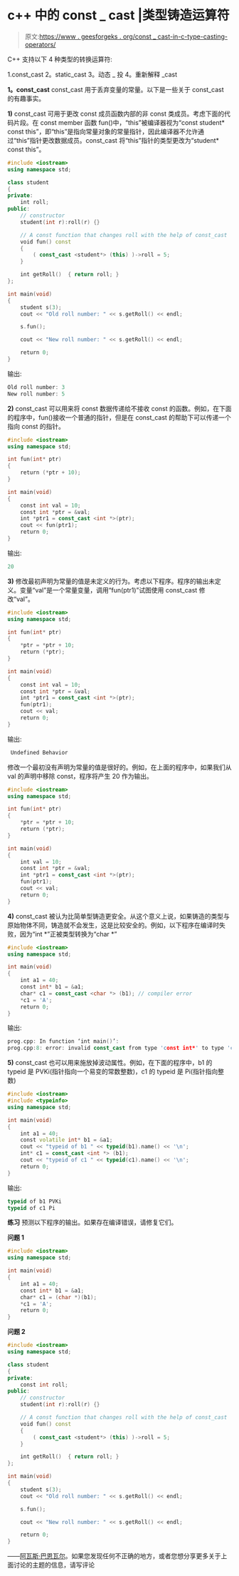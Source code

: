 # c++ 中的 const _ cast |类型铸造运算符

> 原文:[https://www . geesforgeks . org/const _ cast-in-c-type-casting-operators/](https://www.geeksforgeeks.org/const_cast-in-c-type-casting-operators/)

C++ 支持以下 4 种类型的转换运算符:

1.const_cast
2。static_cast
3。动态 _ 投
4。重新解释 _cast

**1。const_cast**
const_cast 用于丢弃变量的常量。以下是一些关于 const_cast 的有趣事实。

**1)** const_cast 可用于更改 const 成员函数内部的非 const 类成员。考虑下面的代码片段。在 const member 函数 fun()中，“this”被编译器视为“const student* const this”，即“this”是指向常量对象的常量指针，因此编译器不允许通过“this”指针更改数据成员。const_cast 将“this”指针的类型更改为“student* const this”。

```cpp
#include <iostream>
using namespace std;

class student
{
private:
    int roll;
public:
    // constructor
    student(int r):roll(r) {}

    // A const function that changes roll with the help of const_cast
    void fun() const
    {
        ( const_cast <student*> (this) )->roll = 5;
    }

    int getRoll()  { return roll; }
};

int main(void)
{
    student s(3);
    cout << "Old roll number: " << s.getRoll() << endl;

    s.fun();

    cout << "New roll number: " << s.getRoll() << endl;

    return 0;
}
```

输出:

```cpp
Old roll number: 3
New roll number: 5
```

**2)** const_cast 可以用来将 const 数据传递给不接收 const 的函数。例如，在下面的程序中，fun()接收一个普通的指针，但是在 const_cast 的帮助下可以传递一个指向 const 的指针。

```cpp
#include <iostream>
using namespace std;

int fun(int* ptr)
{
    return (*ptr + 10);
}

int main(void)
{
    const int val = 10;
    const int *ptr = &val;
    int *ptr1 = const_cast <int *>(ptr);
    cout << fun(ptr1);
    return 0;
}
```

输出:

```cpp
20
```

**3)** 修改最初声明为常量的值是未定义的行为。考虑以下程序。程序的输出未定义。变量“val”是一个常量变量，调用“fun(ptr1)”试图使用 const_cast 修改“val”。

```cpp
#include <iostream>
using namespace std;

int fun(int* ptr)
{
    *ptr = *ptr + 10;
    return (*ptr);
}

int main(void)
{
    const int val = 10;
    const int *ptr = &val;
    int *ptr1 = const_cast <int *>(ptr);
    fun(ptr1);
    cout << val;
    return 0;
}
```

输出:

```cpp
 Undefined Behavior 
```

修改一个最初没有声明为常量的值是很好的。例如，在上面的程序中，如果我们从 val 的声明中移除 const，程序将产生 20 作为输出。

```cpp
#include <iostream>
using namespace std;

int fun(int* ptr)
{
    *ptr = *ptr + 10;
    return (*ptr);
}

int main(void)
{
    int val = 10;
    const int *ptr = &val;
    int *ptr1 = const_cast <int *>(ptr);
    fun(ptr1);
    cout << val;
    return 0;
}
```

**4)** const_cast 被认为比简单型铸造更安全。从这个意义上说，如果铸造的类型与原始物体不同，铸造就不会发生，这是比较安全的。例如，以下程序在编译时失败，因为“int *”正被类型转换为“char *”

```cpp
#include <iostream>
using namespace std;

int main(void)
{
    int a1 = 40;
    const int* b1 = &a1;
    char* c1 = const_cast <char *> (b1); // compiler error
    *c1 = 'A';
    return 0;
}
```

输出:

```cpp
prog.cpp: In function ‘int main()’:
prog.cpp:8: error: invalid const_cast from type 'const int*' to type 'char*'
```

**5)** const_cast 也可以用来施放掉波动属性。例如，在下面的程序中，b1 的 typeid 是 PVKi(指针指向一个易变的常数整数)，c1 的 typeid 是 Pi(指针指向整数)

```cpp
#include <iostream>
#include <typeinfo>
using namespace std;

int main(void)
{
    int a1 = 40;
    const volatile int* b1 = &a1;
    cout << "typeid of b1 " << typeid(b1).name() << '\n';
    int* c1 = const_cast <int *> (b1);
    cout << "typeid of c1 " << typeid(c1).name() << '\n';
    return 0;
}
```

输出:

```cpp
typeid of b1 PVKi
typeid of c1 Pi

```

**练习**
预测以下程序的输出。如果存在编译错误，请修复它们。

**问题 1**

```cpp
#include <iostream>
using namespace std;

int main(void)
{
    int a1 = 40;
    const int* b1 = &a1;
    char* c1 = (char *)(b1);
    *c1 = 'A';
    return 0;
}
```

**问题 2**

```cpp
#include <iostream>
using namespace std;

class student
{
private:
    const int roll;
public:
    // constructor
    student(int r):roll(r) {}

    // A const function that changes roll with the help of const_cast
    void fun() const
    {
        ( const_cast <student*> (this) )->roll = 5;
    }

    int getRoll()  { return roll; }
};

int main(void)
{
    student s(3);
    cout << "Old roll number: " << s.getRoll() << endl;

    s.fun();

    cout << "New roll number: " << s.getRoll() << endl;

    return 0;
}
```

——[阿瓦斯·巴恩瓦尔](http://www.facebook.com/barnwal.aashish)。如果您发现任何不正确的地方，或者您想分享更多关于上面讨论的主题的信息，请写评论